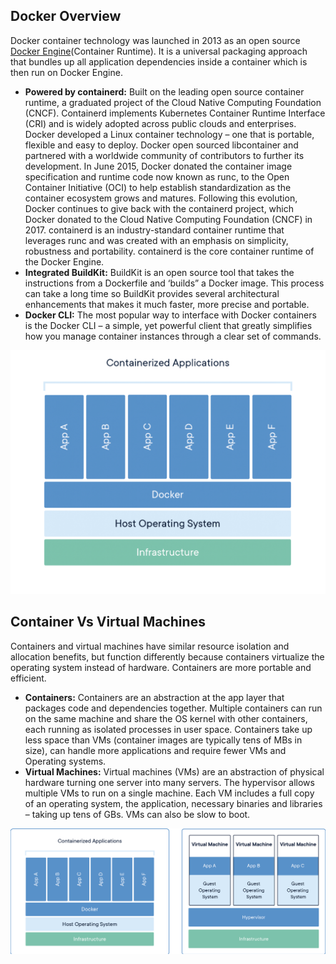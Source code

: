 ## Docker Overview
Docker container technology was launched in 2013 as an open source [Docker Engine](https://www.docker.com/products/container-runtime/)(Container Runtime). It is a universal packaging approach that bundles up all application dependencies inside a container which is then run on Docker Engine.
- **Powered by containerd:** Built on the leading open source container runtime, a graduated project of the Cloud Native Computing Foundation (CNCF). Containerd implements Kubernetes Container Runtime Interface (CRI) and is widely adopted across public clouds and enterprises. Docker developed a Linux container technology – one that is portable, flexible and easy to deploy. Docker open sourced libcontainer and partnered with a worldwide community of contributors to further its development. In June 2015, Docker donated the container image specification and runtime code now known as runc, to the Open Container Initiative (OCI) to help establish standardization as the container ecosystem grows and matures. Following this evolution, Docker continues to give back with the containerd project, which Docker donated to the Cloud Native Computing Foundation (CNCF) in 2017. containerd is an industry-standard container runtime that leverages runc and was created with an emphasis on simplicity, robustness and portability. containerd is the core container runtime of the Docker Engine.
- **Integrated BuildKit:** BuildKit is an open source tool that takes the instructions from a Dockerfile and ‘builds” a Docker image. This process can take a long time so BuildKit provides several architectural enhancements that makes it much faster, more precise and portable.
- **Docker CLI:** The most popular way to interface with Docker containers is the Docker CLI – a simple, yet powerful client that greatly simplifies how you manage container instances through a clear set of commands.

![](../Linux/images/Docker.png)

## Container Vs Virtual Machines
Containers and virtual machines have similar resource isolation and allocation benefits, but function differently because containers virtualize the operating system instead of hardware. Containers are more portable and efficient.
- **Containers:** Containers are an abstraction at the app layer that packages code and dependencies together. Multiple containers can run on the same machine and share the OS kernel with other containers, each running as isolated processes in user space. Containers take up less space than VMs (container images are typically tens of MBs in size), can handle more applications and require fewer VMs and Operating systems.
- **Virtual Machines:** Virtual machines (VMs) are an abstraction of physical hardware turning one server into many servers. The hypervisor allows multiple VMs to run on a single machine. Each VM includes a full copy of an operating system, the application, necessary binaries and libraries – taking up tens of GBs. VMs can also be slow to boot.

![](../Linux/images/DockerVsVm.png)
